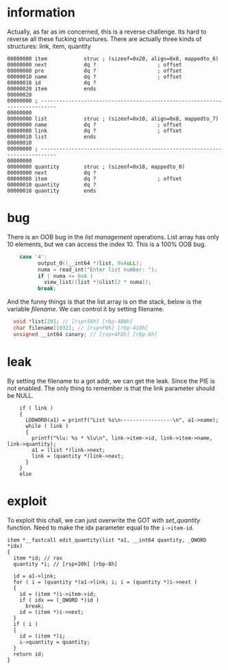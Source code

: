 # information
Actually, as far as im concerned, this is a reverse challenge. Its hard to reverse all these fucking structures.
There are actually three kinds of structures: link, item, quantity
```
00000000 item            struc ; (sizeof=0x20, align=0x8, mappedto_6)
00000000 next            dq ?                    ; offset
00000008 pre             dq ?                    ; offset
00000010 name            dq ?                    ; offset
00000018 id              dq ?
00000020 item            ends
00000020
00000000 ; ---------------------------------------------------------------------------
00000000
00000000 list            struc ; (sizeof=0x10, align=0x8, mappedto_7)
00000000 name            dq ?                    ; offset
00000008 link            dq ?                    ; offset
00000010 list            ends
00000010
00000000 ; ---------------------------------------------------------------------------
00000000
00000000 quantity        struc ; (sizeof=0x18, mappedto_8)
00000000 next            dq ?
00000008 item            dq ?                    ; offset
00000010 quantity        dq ?
00000018 quantity        ends
```
# bug
There is an OOB bug in the *list management* operations. List array has only 10 elements, but we can access the index 10. This is a 100% OOB bug.
```C
    case '4':
          output_0((__int64 *)list, 0xAuLL);
          numa = read_int("Enter list number: ");
          if ( numa <= 0xA )
            view_list((list *)&list[2 * numa]);
          break;
```
And the funny things is that the list array is on the stack, below is the variable *filename*. We can control it by setting filename.
```C
  void *list[20]; // [rsp+50h] [rbp-4B0h]
  char filename[1032]; // [rsp+F0h] [rbp-410h]
  unsigned __int64 canary; // [rsp+4F8h] [rbp-8h]
```
# leak
By setting the filename to a got addr, we can get the leak. Since the PIE is not enabled. The only thing to remember is that the link parameter should be NULL.
```
    if ( link )
    {
      LODWORD(a1) = printf("List %s\n-----------------\n", a1->name);
      while ( link )
      {
        printf("%lu: %s * %lu\n", link->item->id, link->item->name, link->quantity);
        a1 = (list *)link->next;
        link = (quantity *)link->next;
      }
    }
    else
```
# exploit
To exploit this chall, we can just overwrite the GOT with *set_quantity* function.
Need to make the idx parameter equal to the `i->item-id`.
```
item *__fastcall edit_quantity(list *a1, __int64 quantity, _QWORD *idx)
{
  item *id; // rax
  quantity *i; // [rsp+20h] [rbp-8h]

  id = a1->link;
  for ( i = (quantity *)a1->link; i; i = (quantity *)i->next )
  {
    id = (item *)i->item->id;
    if ( idx == (_QWORD *)id )
      break;
    id = (item *)i->next;
  }
  if ( i )
  {
    id = (item *)i;
    i->quantity = quantity;
  }
  return id;
}
```

